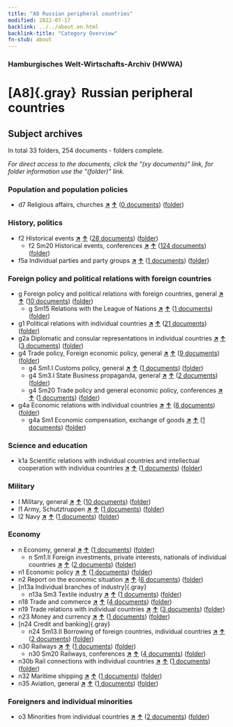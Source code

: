 ```yaml
---
title: "A8 Russian peripheral countries"
modified: 2022-07-17
backlink: ../../about.en.html
backlink-title: "Category Overview"
fn-stub: about
---
```


### Hamburgisches Welt-Wirtschafts-Archiv (HWWA)

# [A8]{.gray}&#8201; Russian peripheral countries&#160; 







## Subject archives







In total 33 folders, 254 documents - folders complete.

_For direct access to the documents, click the "(xy documents)" link, for folder information use the "(folder)" link._



### Population and population policies

- d7 Religious affairs, churches [**&nearr;**](../../../subject/i/144241/about.en.html "Religious affairs, churches (all over the world)") [**&uarr;**](../../../subject/about.en.html#d7 "Subject category system") (<a href="https://pm20.zbw.eu/iiifview/folder/sh/140904,144241" title="about: Russian peripheral countries : Religious affairs, churches" target="_blank">0 documents</a>) ([folder](../../../../folder/sh/1409xx/140904/1442xx/144241/about.en.html))

### History, politics

- f2 Historical events [**&nearr;**](../../../subject/i/144286/about.en.html "Historical events (all over the world)") [**&uarr;**](../../../subject/about.en.html#f2 "Subject category system") (<a href="https://pm20.zbw.eu/iiifview/folder/sh/140904,144286" title="about: Russian peripheral countries : Historical events" target="_blank">28 documents</a>) ([folder](../../../../folder/sh/1409xx/140904/1442xx/144286/about.en.html))
  - f2 Sm20 Historical events, conferences [**&nearr;**](../../../subject/i/150605/about.en.html "Historical events, conferences (all over the world)") [**&uarr;**](../../../subject/about.en.html#f2_Sm20 "Subject category system") (<a href="https://pm20.zbw.eu/iiifview/folder/sh/140904,150605" title="about: Russian peripheral countries : Historical events, conferences" target="_blank">124 documents</a>) ([folder](../../../../folder/sh/1409xx/140904/1506xx/150605/about.en.html))
- f5a Individual parties and party groups [**&nearr;**](../../../subject/i/144420/about.en.html "Individual parties and party groups (all over the world)") [**&uarr;**](../../../subject/about.en.html#f5a "Subject category system") (<a href="https://pm20.zbw.eu/iiifview/folder/sh/140904,144420" title="about: Russian peripheral countries : Individual parties and party groups" target="_blank">1 documents</a>) ([folder](../../../../folder/sh/1409xx/140904/1444xx/144420/about.en.html))

### Foreign policy and political relations with foreign countries

- g Foreign policy and political relations with foreign countries, general [**&nearr;**](../../../subject/i/144451/about.en.html "Foreign policy and political relations with foreign countries, general (all over the world)") [**&uarr;**](../../../subject/about.en.html#g "Subject category system") (<a href="https://pm20.zbw.eu/iiifview/folder/sh/140904,144451" title="about: Russian peripheral countries : Foreign policy and political relations with foreign countries, general" target="_blank">10 documents</a>) ([folder](../../../../folder/sh/1409xx/140904/1444xx/144451/about.en.html))
  - g Sm15 Relations with the League of Nations [**&nearr;**](../../../subject/i/144589/about.en.html "Relations with the League of Nations (all over the world)") [**&uarr;**](../../../subject/about.en.html#g_Sm15 "Subject category system") (<a href="https://pm20.zbw.eu/iiifview/folder/sh/140904,144589" title="about: Russian peripheral countries : Relations with the League of Nations" target="_blank">1 documents</a>) ([folder](../../../../folder/sh/1409xx/140904/1445xx/144589/about.en.html))
- g1 Political relations with individual countries [**&nearr;**](../../../subject/i/144452/about.en.html "Political relations with individual countries (all over the world)") [**&uarr;**](../../../subject/about.en.html#g1 "Subject category system") (<a href="https://pm20.zbw.eu/iiifview/folder/sh/140904,144452" title="about: Russian peripheral countries : Political relations with individual countries" target="_blank">21 documents</a>) ([folder](../../../../folder/sh/1409xx/140904/1444xx/144452/about.en.html))
- g2a Diplomatic and consular representations in individual countries [**&nearr;**](../../../subject/i/144466/about.en.html "Diplomatic and consular representations in individual countries (all over the world)") [**&uarr;**](../../../subject/about.en.html#g2a "Subject category system") (<a href="https://pm20.zbw.eu/iiifview/folder/sh/140904,144466" title="about: Russian peripheral countries : Diplomatic and consular representations in individual countries" target="_blank">3 documents</a>) ([folder](../../../../folder/sh/1409xx/140904/1444xx/144466/about.en.html))
- g4 Trade policy, Foreign economic policy, general [**&nearr;**](../../../subject/i/144470/about.en.html "Trade policy, Foreign economic policy, general (all over the world)") [**&uarr;**](../../../subject/about.en.html#g4 "Subject category system") (<a href="https://pm20.zbw.eu/iiifview/folder/sh/140904,144470" title="about: Russian peripheral countries : Trade policy, Foreign economic policy, general" target="_blank">9 documents</a>) ([folder](../../../../folder/sh/1409xx/140904/1444xx/144470/about.en.html))
  - g4 Sm1.I Customs policy, general [**&nearr;**](../../../subject/i/144471/about.en.html "Customs policy, general (all over the world)") [**&uarr;**](../../../subject/about.en.html#g4_Sm1.I "Subject category system") (<a href="https://pm20.zbw.eu/iiifview/folder/sh/140904,144471" title="about: Russian peripheral countries : Customs policy, general" target="_blank">1 documents</a>) ([folder](../../../../folder/sh/1409xx/140904/1444xx/144471/about.en.html))
  - g4 Sm3.I State Business propaganda, general [**&nearr;**](../../../subject/i/144482/about.en.html "State Business propaganda, general (all over the world)") [**&uarr;**](../../../subject/about.en.html#g4_Sm3.I "Subject category system") (<a href="https://pm20.zbw.eu/iiifview/folder/sh/140904,144482" title="about: Russian peripheral countries : State Business propaganda, general" target="_blank">2 documents</a>) ([folder](../../../../folder/sh/1409xx/140904/1444xx/144482/about.en.html))
  - g4 Sm20 Trade policy and general economic policy, conferences [**&nearr;**](../../../subject/i/150373/about.en.html "Trade policy and general economic policy, conferences (all over the world)") [**&uarr;**](../../../subject/about.en.html#g4_Sm20 "Subject category system") (<a href="https://pm20.zbw.eu/iiifview/folder/sh/140904,150373" title="about: Russian peripheral countries : Trade policy and general economic policy, conferences" target="_blank">1 documents</a>) ([folder](../../../../folder/sh/1409xx/140904/1503xx/150373/about.en.html))
- g4a Economic relations with individual countries [**&nearr;**](../../../subject/i/144531/about.en.html "Economic relations with individual countries (all over the world)") [**&uarr;**](../../../subject/about.en.html#g4a "Subject category system") (<a href="https://pm20.zbw.eu/iiifview/folder/sh/140904,144531" title="about: Russian peripheral countries : Economic relations with individual countries" target="_blank">8 documents</a>) ([folder](../../../../folder/sh/1409xx/140904/1445xx/144531/about.en.html))
  - g4a Sm1 Economic compensation, exchange of goods [**&nearr;**](../../../subject/i/144532/about.en.html "Economic compensation, exchange of goods (all over the world)") [**&uarr;**](../../../subject/about.en.html#g4a_Sm1 "Subject category system") (<a href="https://pm20.zbw.eu/iiifview/folder/sh/140904,144532" title="about: Russian peripheral countries : Economic compensation, exchange of goods" target="_blank">1 documents</a>) ([folder](../../../../folder/sh/1409xx/140904/1445xx/144532/about.en.html))

### Science and education

- k1a Scientific relations with individual countries and intellectual cooperation with individua countries [**&nearr;**](../../../subject/i/144738/about.en.html "Scientific relations with individual countries and intellectual cooperation with individua countries (all over the world)") [**&uarr;**](../../../subject/about.en.html#k1a "Subject category system") (<a href="https://pm20.zbw.eu/iiifview/folder/sh/140904,144738" title="about: Russian peripheral countries : Scientific relations with individual countries and intellectual cooperation with individua countries" target="_blank">1 documents</a>) ([folder](../../../../folder/sh/1409xx/140904/1447xx/144738/about.en.html))

### Military

- l Military, general [**&nearr;**](../../../subject/i/144762/about.en.html "Military, general (all over the world)") [**&uarr;**](../../../subject/about.en.html#l "Subject category system") (<a href="https://pm20.zbw.eu/iiifview/folder/sh/140904,144762" title="about: Russian peripheral countries : Military, general" target="_blank">10 documents</a>) ([folder](../../../../folder/sh/1409xx/140904/1447xx/144762/about.en.html))
- l1 Army, Schutztruppen [**&nearr;**](../../../subject/i/144763/about.en.html "Army, Schutztruppen (all over the world)") [**&uarr;**](../../../subject/about.en.html#l1 "Subject category system") (<a href="https://pm20.zbw.eu/iiifview/folder/sh/140904,144763" title="about: Russian peripheral countries : Army, Schutztruppen" target="_blank">1 documents</a>) ([folder](../../../../folder/sh/1409xx/140904/1447xx/144763/about.en.html))
- l2 Navy [**&nearr;**](../../../subject/i/144768/about.en.html "Navy (all over the world)") [**&uarr;**](../../../subject/about.en.html#l2 "Subject category system") (<a href="https://pm20.zbw.eu/iiifview/folder/sh/140904,144768" title="about: Russian peripheral countries : Navy" target="_blank">1 documents</a>) ([folder](../../../../folder/sh/1409xx/140904/1447xx/144768/about.en.html))

### Economy

- n Economy, general [**&nearr;**](../../../subject/i/144930/about.en.html "Economy, general (all over the world)") [**&uarr;**](../../../subject/about.en.html#n "Subject category system") (<a href="https://pm20.zbw.eu/iiifview/folder/sh/140904,144930" title="about: Russian peripheral countries : Economy, general" target="_blank">1 documents</a>) ([folder](../../../../folder/sh/1409xx/140904/1449xx/144930/about.en.html))
  - n Sm1.II Foreign investments, private interests, nationals of individual countries [**&nearr;**](../../../subject/i/145775/about.en.html "Foreign investments, private interests, nationals of individual countries (all over the world)") [**&uarr;**](../../../subject/about.en.html#n_Sm1.II "Subject category system") (<a href="https://pm20.zbw.eu/iiifview/folder/sh/140904,145775" title="about: Russian peripheral countries : Foreign investments, private interests, nationals of individual countries" target="_blank">2 documents</a>) ([folder](../../../../folder/sh/1409xx/140904/1457xx/145775/about.en.html))
- n1 Economic policy [**&nearr;**](../../../subject/i/144931/about.en.html "Economic policy (all over the world)") [**&uarr;**](../../../subject/about.en.html#n1 "Subject category system") (<a href="https://pm20.zbw.eu/iiifview/folder/sh/140904,144931" title="about: Russian peripheral countries : Economic policy" target="_blank">1 documents</a>) ([folder](../../../../folder/sh/1409xx/140904/1449xx/144931/about.en.html))
- n2 Report on the economic situation [**&nearr;**](../../../subject/i/144972/about.en.html "Report on the economic situation (all over the world)") [**&uarr;**](../../../subject/about.en.html#n2 "Subject category system") (<a href="https://pm20.zbw.eu/iiifview/folder/sh/140904,144972" title="about: Russian peripheral countries : Report on the economic situation" target="_blank">6 documents</a>) ([folder](../../../../folder/sh/1409xx/140904/1449xx/144972/about.en.html))
- [n13a Individual branches of industry]{.gray}
  - n13a Sm3 Textile industry [**&nearr;**](../../../subject/i/145119/about.en.html "Textile industry (all over the world)") [**&uarr;**](../../../subject/about.en.html#n13a_Sm3 "Subject category system") (<a href="https://pm20.zbw.eu/iiifview/folder/sh/140904,145119" title="about: Russian peripheral countries : Textile industry" target="_blank">1 documents</a>) ([folder](../../../../folder/sh/1409xx/140904/1451xx/145119/about.en.html))
- n18 Trade and commerce [**&nearr;**](../../../subject/i/145262/about.en.html "Trade and commerce (all over the world)") [**&uarr;**](../../../subject/about.en.html#n18 "Subject category system") (<a href="https://pm20.zbw.eu/iiifview/folder/sh/140904,145262" title="about: Russian peripheral countries : Trade and commerce" target="_blank">4 documents</a>) ([folder](../../../../folder/sh/1409xx/140904/1452xx/145262/about.en.html))
- n19 Trade relations with individual countries [**&nearr;**](../../../subject/i/145289/about.en.html "Trade relations with individual countries (all over the world)") [**&uarr;**](../../../subject/about.en.html#n19 "Subject category system") (<a href="https://pm20.zbw.eu/iiifview/folder/sh/140904,145289" title="about: Russian peripheral countries : Trade relations with individual countries" target="_blank">3 documents</a>) ([folder](../../../../folder/sh/1409xx/140904/1452xx/145289/about.en.html))
- n23 Money and currency [**&nearr;**](../../../subject/i/145305/about.en.html "Money and currency (all over the world)") [**&uarr;**](../../../subject/about.en.html#n23 "Subject category system") (<a href="https://pm20.zbw.eu/iiifview/folder/sh/140904,145305" title="about: Russian peripheral countries : Money and currency" target="_blank">1 documents</a>) ([folder](../../../../folder/sh/1409xx/140904/1453xx/145305/about.en.html))
- [n24 Credit and banking]{.gray}
  - n24 Sm13.II Borrowing of foreign countries, individual countries [**&nearr;**](../../../subject/i/145375/about.en.html "Borrowing of foreign countries, individual countries (all over the world)") [**&uarr;**](../../../subject/about.en.html#n24_Sm13.II "Subject category system") (<a href="https://pm20.zbw.eu/iiifview/folder/sh/140904,145375" title="about: Russian peripheral countries : Borrowing of foreign countries, individual countries" target="_blank">2 documents</a>) ([folder](../../../../folder/sh/1409xx/140904/1453xx/145375/about.en.html))
- n30 Railways [**&nearr;**](../../../subject/i/145531/about.en.html "Railways (all over the world)") [**&uarr;**](../../../subject/about.en.html#n30 "Subject category system") (<a href="https://pm20.zbw.eu/iiifview/folder/sh/140904,145531" title="about: Russian peripheral countries : Railways" target="_blank">1 documents</a>) ([folder](../../../../folder/sh/1409xx/140904/1455xx/145531/about.en.html))
  - n30 Sm20 Railways, conferences [**&nearr;**](../../../subject/i/152139/about.en.html "Railways, conferences (all over the world)") [**&uarr;**](../../../subject/about.en.html#n30_Sm20 "Subject category system") (<a href="https://pm20.zbw.eu/iiifview/folder/sh/140904,152139" title="about: Russian peripheral countries : Railways, conferences" target="_blank">4 documents</a>) ([folder](../../../../folder/sh/1409xx/140904/1521xx/152139/about.en.html))
- n30b Rail connections with individual countries [**&nearr;**](../../../subject/i/145562/about.en.html "Rail connections with individual countries (all over the world)") [**&uarr;**](../../../subject/about.en.html#n30b "Subject category system") (<a href="https://pm20.zbw.eu/iiifview/folder/sh/140904,145562" title="about: Russian peripheral countries : Rail connections with individual countries" target="_blank">1 documents</a>) ([folder](../../../../folder/sh/1409xx/140904/1455xx/145562/about.en.html))
- n32 Maritime shipping [**&nearr;**](../../../subject/i/145567/about.en.html "Maritime shipping (all over the world)") [**&uarr;**](../../../subject/about.en.html#n32 "Subject category system") (<a href="https://pm20.zbw.eu/iiifview/folder/sh/140904,145567" title="about: Russian peripheral countries : Maritime shipping" target="_blank">1 documents</a>) ([folder](../../../../folder/sh/1409xx/140904/1455xx/145567/about.en.html))
- n35 Aviation, general [**&nearr;**](../../../subject/i/145681/about.en.html "Aviation, general (all over the world)") [**&uarr;**](../../../subject/about.en.html#n35 "Subject category system") (<a href="https://pm20.zbw.eu/iiifview/folder/sh/140904,145681" title="about: Russian peripheral countries : Aviation, general" target="_blank">1 documents</a>) ([folder](../../../../folder/sh/1409xx/140904/1456xx/145681/about.en.html))

### Foreigners and individual minorities

- o3 Minorities from individual countries [**&nearr;**](../../../subject/i/182220/about.en.html "Minorities from individual countries (all over the world)") [**&uarr;**](../../../subject/about.en.html#o3 "Subject category system") (<a href="https://pm20.zbw.eu/iiifview/folder/sh/140904,182220" title="about: Russian peripheral countries : Minorities from individual countries" target="_blank">2 documents</a>) ([folder](../../../../folder/sh/1409xx/140904/1822xx/182220/about.en.html))






